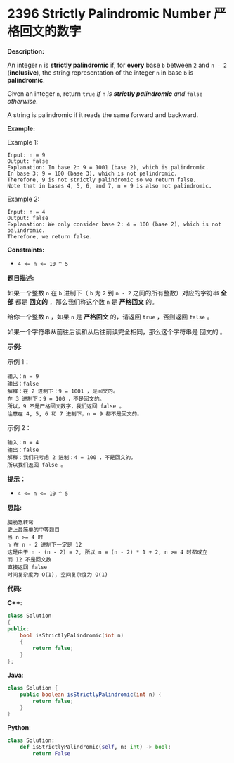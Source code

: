 # 2396 Strictly Palindromic Number 严格回文的数字

__Description:__

An integer `n` is __strictly palindromic__ if, for __every__ base `b` between `2` and `n - 2` (__inclusive__), the string representation of the integer `n` in base `b` is __palindromic__.

Given an integer `n`, return `true` _if_ `n` _is __strictly palindromic__ and_ `false` _otherwise_.

A string is palindromic if it reads the same forward and backward.

__Example:__

Example 1:

```text
Input: n = 9
Output: false
Explanation: In base 2: 9 = 1001 (base 2), which is palindromic.
In base 3: 9 = 100 (base 3), which is not palindromic.
Therefore, 9 is not strictly palindromic so we return false.
Note that in bases 4, 5, 6, and 7, n = 9 is also not palindromic.
```

Example 2:

```text
Input: n = 4
Output: false
Explanation: We only consider base 2: 4 = 100 (base 2), which is not palindromic.
Therefore, we return false.
```

__Constraints:__

- `4 <= n <= 10 ^ 5`

__题目描述:__

如果一个整数 `n` 在 `b` 进制下（ `b` 为 `2` 到 `n - 2` 之间的所有整数）对应的字符串 __全部__ 都是 __回文的__ ，那么我们称这个数 `n` 是 __严格回文__ 的。

给你一个整数 `n` ，如果 `n` 是 __严格回文__ 的，请返回 `true` ，否则返回 `false` 。

如果一个字符串从前往后读和从后往前读完全相同，那么这个字符串是 回文的 。

__示例:__

示例 1：

```text
输入：n = 9
输出：false
解释：在 2 进制下：9 = 1001 ，是回文的。
在 3 进制下：9 = 100 ，不是回文的。
所以，9 不是严格回文数字，我们返回 false 。
注意在 4, 5, 6 和 7 进制下，n = 9 都不是回文的。
```

示例 2：

```text
输入：n = 4
输出：false
解释：我们只考虑 2 进制：4 = 100 ，不是回文的。
所以我们返回 false 。
```

__提示：__

- `4 <= n <= 10 ^ 5`

__思路:__

```text
脑筋急转弯
史上最简单的中等题目
当 n >= 4 时
n 在 n - 2 进制下一定是 12
这是由于 n - (n - 2) = 2, 所以 n = (n - 2) * 1 + 2, n >= 4 时都成立
而 12 不是回文数
直接返回 false
时间复杂度为 O(1), 空间复杂度为 O(1)
```

__代码:__

__C++__:

```C++
class Solution 
{
public:
    bool isStrictlyPalindromic(int n) 
    {
        return false;
    }
};
```

__Java__:

```Java
class Solution {
    public boolean isStrictlyPalindromic(int n) {
        return false;
    }
}
```

__Python__:

```Python
class Solution:
    def isStrictlyPalindromic(self, n: int) -> bool:
        return False
```
